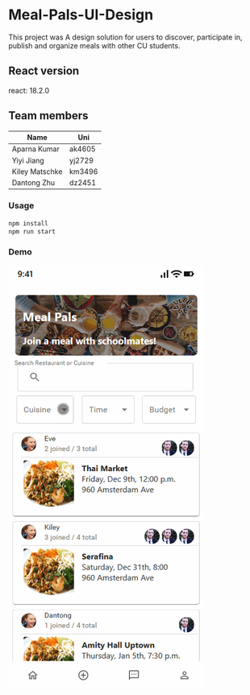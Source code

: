 # Meal-Pals-UI-Design

This project was A design solution for users to discover, participate in, publish and organize meals with other CU students. 


## React version
react: 18.2.0  

## Team members
| Name      | Uni |
| ----------- | ----------- |
| Aparna Kumar    | ak4605       |
| Yiyi Jiang   | yj2729       |
| Kiley Matschke   | km3496        |
| Dantong Zhu   | dz2451        |


### Usage

```shell
npm install
npm run start
```

### Demo
![Demonstration of the project](mealpals4.gif)
